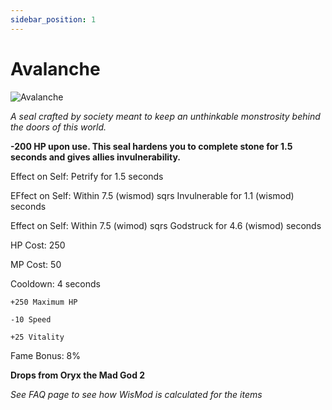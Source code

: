 ```yaml
---
sidebar_position: 1
---
```


# Avalanche

![Avalanche](https://vwiki.valorserver.com/api/item/picture/avalanche)

<i>A seal crafted by society meant to keep an unthinkable monstrosity behind the doors of this world.</i>

**-200 HP upon use. This seal hardens you to complete stone for 1.5 seconds and gives allies invulnerability.**

Effect on Self: Petrify for 1.5 seconds

EFfect on Self: Within 7.5 (wismod) sqrs Invulnerable for 1.1 (wismod) seconds

Effect on Self: Within 7.5 (wimod) sqrs Godstruck for 4.6 (wismod) seconds

HP Cost: 250

MP Cost: 50

Cooldown: 4 seconds

    +250 Maximum HP
    
    -10 Speed
    
    +25 Vitality

Fame Bonus: 8%

**Drops from Oryx the Mad God 2**

*See FAQ page to see how WisMod is calculated for the items*

